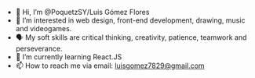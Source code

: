 - 👋 Hi, I’m @PoquetzSY/Luis Gómez Flores
- 👀 I’m interested in web design, front-end development, drawing, music and videogames.
- 🗣️ My soft skills are critical thinking, creativity, patience, teamwork and perseverance.
- 🌱 I’m currently learning React.JS
- 📫 How to reach me via email: luisgomez7829@gmail.com

